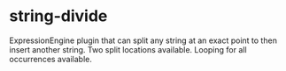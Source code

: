 string-divide
=============

ExpressionEngine plugin that can split any string at an exact point to then insert another string. Two split locations available. Looping for all occurrences available.

